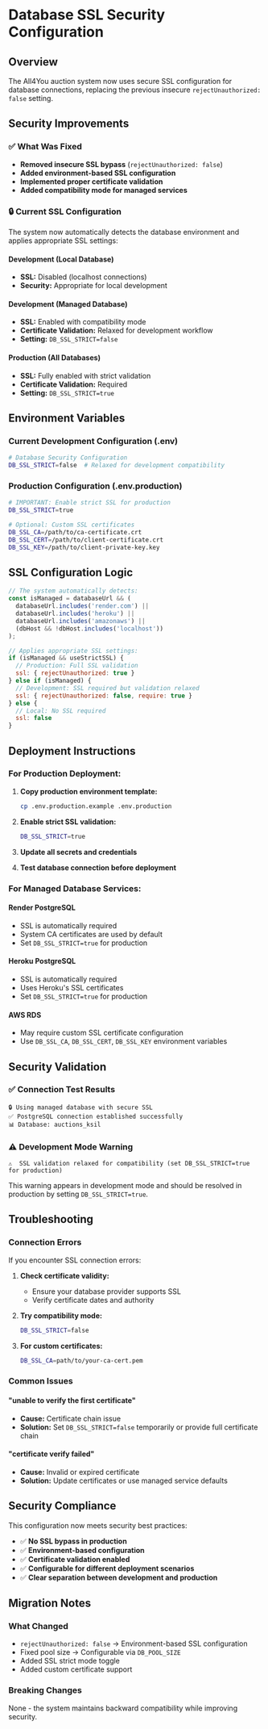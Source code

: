 # Database SSL Security Configuration

## Overview

The All4You auction system now uses secure SSL configuration for database connections, replacing the previous insecure `rejectUnauthorized: false` setting.

## Security Improvements

### ✅ What Was Fixed
- **Removed insecure SSL bypass** (`rejectUnauthorized: false`)
- **Added environment-based SSL configuration**
- **Implemented proper certificate validation**
- **Added compatibility mode for managed services**

### 🔒 Current SSL Configuration

The system now automatically detects the database environment and applies appropriate SSL settings:

#### Development (Local Database)
- **SSL:** Disabled (localhost connections)
- **Security:** Appropriate for local development

#### Development (Managed Database)
- **SSL:** Enabled with compatibility mode
- **Certificate Validation:** Relaxed for development workflow
- **Setting:** `DB_SSL_STRICT=false`

#### Production (All Databases)
- **SSL:** Fully enabled with strict validation
- **Certificate Validation:** Required
- **Setting:** `DB_SSL_STRICT=true`

## Environment Variables

### Current Development Configuration (.env)
```bash
# Database Security Configuration
DB_SSL_STRICT=false  # Relaxed for development compatibility
```

### Production Configuration (.env.production)
```bash
# IMPORTANT: Enable strict SSL for production
DB_SSL_STRICT=true

# Optional: Custom SSL certificates
DB_SSL_CA=/path/to/ca-certificate.crt
DB_SSL_CERT=/path/to/client-certificate.crt  
DB_SSL_KEY=/path/to/client-private-key.key
```

## SSL Configuration Logic

```javascript
// The system automatically detects:
const isManaged = databaseUrl && (
  databaseUrl.includes('render.com') ||
  databaseUrl.includes('heroku') ||
  databaseUrl.includes('amazonaws') ||
  (dbHost && !dbHost.includes('localhost'))
);

// Applies appropriate SSL settings:
if (isManaged && useStrictSSL) {
  // Production: Full SSL validation
  ssl: { rejectUnauthorized: true }
} else if (isManaged) {
  // Development: SSL required but validation relaxed
  ssl: { rejectUnauthorized: false, require: true }
} else {
  // Local: No SSL required
  ssl: false
}
```

## Deployment Instructions

### For Production Deployment:

1. **Copy production environment template:**
   ```bash
   cp .env.production.example .env.production
   ```

2. **Enable strict SSL validation:**
   ```bash
   DB_SSL_STRICT=true
   ```

3. **Update all secrets and credentials**

4. **Test database connection before deployment**

### For Managed Database Services:

#### Render PostgreSQL
- SSL is automatically required
- System CA certificates are used by default
- Set `DB_SSL_STRICT=true` for production

#### Heroku PostgreSQL
- SSL is automatically required
- Uses Heroku's SSL certificates
- Set `DB_SSL_STRICT=true` for production

#### AWS RDS
- May require custom SSL certificate configuration
- Use `DB_SSL_CA`, `DB_SSL_CERT`, `DB_SSL_KEY` environment variables

## Security Validation

### ✅ Connection Test Results
```
🔒 Using managed database with secure SSL
✅ PostgreSQL connection established successfully
📊 Database: auctions_ksil
```

### ⚠️ Development Mode Warning
```
⚠️  SSL validation relaxed for compatibility (set DB_SSL_STRICT=true for production)
```

This warning appears in development mode and should be resolved in production by setting `DB_SSL_STRICT=true`.

## Troubleshooting

### Connection Errors
If you encounter SSL connection errors:

1. **Check certificate validity:**
   - Ensure your database provider supports SSL
   - Verify certificate dates and authority

2. **Try compatibility mode:**
   ```bash
   DB_SSL_STRICT=false
   ```

3. **For custom certificates:**
   ```bash
   DB_SSL_CA=path/to/your-ca-cert.pem
   ```

### Common Issues

#### "unable to verify the first certificate"
- **Cause:** Certificate chain issue
- **Solution:** Set `DB_SSL_STRICT=false` temporarily or provide full certificate chain

#### "certificate verify failed"
- **Cause:** Invalid or expired certificate
- **Solution:** Update certificates or use managed service defaults

## Security Compliance

This configuration now meets security best practices:

- ✅ **No SSL bypass in production**
- ✅ **Environment-based configuration**
- ✅ **Certificate validation enabled**
- ✅ **Configurable for different deployment scenarios**
- ✅ **Clear separation between development and production**

## Migration Notes

### What Changed
- `rejectUnauthorized: false` → Environment-based SSL configuration
- Fixed pool size → Configurable via `DB_POOL_SIZE`
- Added SSL strict mode toggle
- Added custom certificate support

### Breaking Changes
None - the system maintains backward compatibility while improving security.